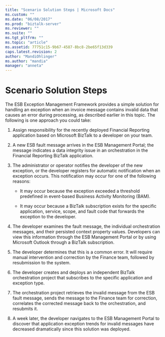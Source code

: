 ```yaml
---
title: "Scenario Solution Steps | Microsoft Docs"
ms.custom: ""
ms.date: "06/08/2017"
ms.prod: "biztalk-server"
ms.reviewer: ""
ms.suite: ""
ms.tgt_pltfrm: ""
ms.topic: "article"
ms.assetid: 77751c15-9b67-4587-8bc8-2be65f13d339
caps.latest.revision: 2
author: "MandiOhlinger"
ms.author: "mandia"
manager: "anneta"
---
```

# Scenario Solution Steps
The ESB Exception Management Framework provides a simple solution for handling an exception when an invoice message contains invalid data that causes an error during processing, as described earlier in this topic. The following is one approach you could take:  
  
1.  Assign responsibility for the recently deployed Financial Reporting application based on Microsoft BizTalk to a developer on your team.  
  
2.  A new ESB fault message arrives in the ESB Management Portal; the message indicates a data integrity issue in an orchestration in the Financial Reporting BizTalk application.  
  
3.  The administrator or operator notifies the developer of the new exception, or the developer registers for automatic notification when an exception occurs. This notification may occur for one of the following reasons:  
  
    -   It may occur because the exception exceeded a threshold predefined in event-based Business Activity Monitoring (BAM).  
  
    -   It may occur because a BizTalk subscription exists for the specific application, service, scope, and fault code that forwards the exception to the developer.  
  
4.  The developer examines the fault message, the individual orchestration messages, and their persisted context property values. Developers can view this information through the ESB Management Portal or by using Microsoft Outlook through a BizTalk subscription.  
  
5.  The developer determines that this is a common error. It will require manual intervention and correction by the Finance team, followed by resubmission to the system.  
  
6.  The developer creates and deploys an independent BizTalk orchestration project that subscribes to the specific application and exception type.  
  
7.  The orchestration project retrieves the invalid message from the ESB fault message, sends the message to the Finance team for correction, correlates the corrected message back to the orchestration, and resubmits it.  
  
8.  A week later, the developer navigates to the ESB Management Portal to discover that application exception trends for invalid messages have decreased dramatically since this solution was deployed.